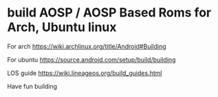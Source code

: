 # build AOSP / AOSP Based Roms for Arch, Ubuntu linux
For arch
https://wiki.archlinux.org/title/Android#Building

For ubuntu
https://source.android.com/setup/build/building

LOS guide
https://wiki.lineageos.org/build_guides.html

Have fun building

